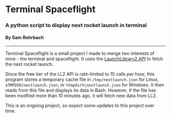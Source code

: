 # Terminal Spaceflight
### A python script to display next rocket launch in terminal
#### By Sam Rohrbach

****

Terminal Spaceflight is a small project I made to merge two interests of mine  - the terminal and spaceflight. It uses the [LaunchLibrary2 API](https://ll.thespacedevs.com/docs/) to fetch the next rocket launch. 

Since the free tier of the LL2 API is rate-limited to 15 calls per hour, this program stores a temporary cache file in `/tmp/nextlaunch.json` for Linux, `$TMPDIR/nextlaunch.json`, or `%tmpdir%\nextlaunch.json` for Windows. It then reads from this file and displays its data in Bash. However, if the file has been modfied more than 10 minutes ago, it will fetch new data from LL2. 

This is an ongoing project, so expect some updates to this project over time. 

